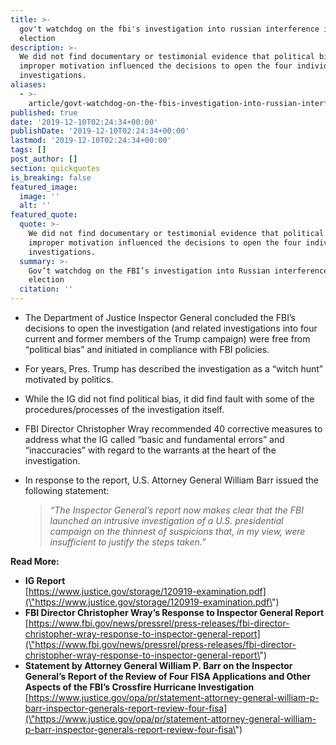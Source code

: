 ```yaml
---
title: >-
  gov't watchdog on the fbi's investigation into russian interference in 2016
  election
description: >-
  We did not find documentary or testimonial evidence that political bias or
  improper motivation influenced the decisions to open the four individual
  investigations.
aliases:
  - >-
    article/govt-watchdog-on-the-fbis-investigation-into-russian-interference-in-2016-election/
published: true
date: '2019-12-10T02:24:34+00:00'
publishDate: '2019-12-10T02:24:34+00:00'
lastmod: '2019-12-10T02:24:34+00:00'
tags: []
post_author: []
section: quickquotes
is_breaking: false
featured_image:
  image: ''
  alt: ''
featured_quote:
  quote: >-
    We did not find documentary or testimonial evidence that political bias or
    improper motivation influenced the decisions to open the four individual
    investigations.
  summary: >-
    Gov’t watchdog on the FBI’s investigation into Russian interference in 2016
    election
  citation: ''
---
```

*   The Department of Justice Inspector General concluded the FBI’s decisions to open the investigation (and related investigations into four current and former members of the Trump campaign) were free from “political bias” and initiated in compliance with FBI policies.
*   For years, Pres. Trump has described the investigation as a “witch hunt” motivated by politics.
*   While the IG did not find political bias, it did find fault with some of the procedures/processes of the investigation itself.
*   FBI Director Christopher Wray recommended 40 corrective measures to address what the IG called “basic and fundamental errors” and “inaccuracies” with regard to the warrants at the heart of the investigation.
*   In response to the report, U.S. Attorney General William Barr issued the following statement:  
    
    > _“The Inspector General’s report now makes clear that the FBI launched an intrusive investigation of a U.S. presidential campaign on the thinnest of suspicions that, in my view, were insufficient to justify the steps taken.”_
    

**Read More:** 

*   **IG Report**  
    [https://www.justice.gov/storage/120919-examination.pdf](\"https://www.justice.gov/storage/120919-examination.pdf\")
*   **FBI Director Christopher Wray’s Response to Inspector General Report** [https://www.fbi.gov/news/pressrel/press-releases/fbi-director-christopher-wray-response-to-inspector-general-report](\"https://www.fbi.gov/news/pressrel/press-releases/fbi-director-christopher-wray-response-to-inspector-general-report\")
*   **Statement by Attorney General William P. Barr on the Inspector General’s Report of the Review of Four FISA Applications and Other Aspects of the FBI’s Crossfire Hurricane Investigation** [https://www.justice.gov/opa/pr/statement-attorney-general-william-p-barr-inspector-generals-report-review-four-fisa](\"https://www.justice.gov/opa/pr/statement-attorney-general-william-p-barr-inspector-generals-report-review-four-fisa\")